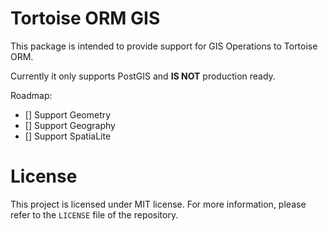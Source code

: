 # Tortoise ORM GIS

This package is intended to provide support for GIS Operations to Tortoise ORM.

Currently it only supports PostGIS and **IS NOT** production ready.

Roadmap:

-   [] Support Geometry
-   [] Support Geography
-   [] Support SpatiaLite

# License

This project is licensed under MIT license.
For more information, please refer to the `LICENSE` file of the repository.
